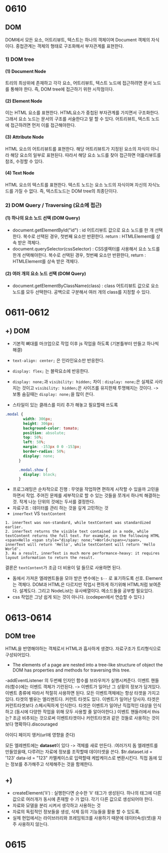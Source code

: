 # 0610
## DOM
DOM에서 모든 요소, 어트리뷰트, 텍스트는 하나의 객체이며 Document 객체의 자식이다. 중첩관계는 객체의 형태로 구조화해서 부자관계를 표현한다. 
### 1) DOM tree
#### (1) Document Node
트리의 최상위에 존재하고 각각 요소, 어트리뷰트, 텍스트 노드에 접근하려면 문서 노드를 통해야 한다. 즉, DOM tree에 접근하기 위한 시작점이다.
#### (2) Element Node
이는 HTML 요소를 표현한다. HTML요소가 중첩된 부자관계를 가지면서 구조화한다. 그래서 요소 노드는 문서의 구조를 서술한다고 말 할 수 있다. 어트리뷰트, 텍스트 노드에 접근하려면 먼저 이를 접근해야한다. 
#### (3) Attribute Node
HTML 요소의 어트리뷰트를 표현한다. 해당 어트리뷰트가 지정된 요소의 자식이 아니라 해당 요소의 일부로 표현된다. 따라서 해당 요소 노드를 찾아 접근하면 어틑리뷰트를 참조, 수정할 수 있다.
#### (4) Text Node
HTML 요소의 텍스트를 표현한다. 텍스트 노드는 요소 노드의 자식이며 자신의 자식노드를 가질 수 없다. 즉, 텍스트노드는 DOM tree의 최종단이다.
### 2) DOM Query / Traversing (요소에 접근)
#### (1) 하나의 요소 노드 선택 (DOM Query)
- document.getElementById("id")
: id 어트리뷰트 값으로 요소 노드를 한 개 선택한다. 복수로 선택된 경우, 첫번째 요소만 반환한다. return : HTMLElement를 상속 받은 객체다. 
- document.querySelector(cssSelector)
: CSS셀렉터를 사용해서 요소 노드를 한개 선택해야한다. 복수로 선택된 경우, 첫번째 요소만 반환한다, return : HTMLElement를 상속 받은 객체다. 
#### (2) 여러 개의 요소 노드 선택 (DOM Query)
- document.getElementByClassName(class)
: class 어트리뷰트 값으로 요소 노드를 모두 선택한다. 공백으로 구분해서 여러 개의 class를 지정할 수 있다.
# 0611-0612
## +) DOM
- 기본적 뼈대를 마크업으로 작업 이후 js 작업을 하도록 (기본틀부터 만들고 하나씩 해결)
- `text-align: center;` 은 인라인요소만 반응한다.
- `display: flex;` 는 블락요소에 반응한다.
- `display: none;`과 `visibility: hidden;` 차이
: `display: none;`은 실제로 사라지는 것이고 `visibility: hidden;`은 사이즈를 유지한채 투명해지는 것이다. -> 보통 숨길때는 `display: none;`을 많이 쓴다. 

- 스타일이 있는 클래스를 미리 추가 해놓고 필요할때 쓰도록
```css
.modal {
        width: 306px;
        height: 306px;
        background-color: tomato;
        position: absolute;
        top: 50%;
        left: 50%;
        margin: -153px 0 0 -153px;
        border-radius: 50%;
        display: none;
      }

      .modal.show {
        display: block;
      }
```
- 프로그래밍은 순차적으로 진행
: 무엇을 작업하면 편하게 시작할 수 있을까 고민을 하면서 작업. 주어진 문제를 세부적으로 할 수 있는 것들을 쪼개서 하나씩 해결하는 것. 작게 나눈 단위의 것에는 두서를 결정한다.
- 자료구조 : 데이터를 관리 하는 것을 깊게 고민하는 것
- `innerText` VS `textContent`
```
1. innerText was non-standard, while textContent was standardized earlier.
2. innerText returns the visible text contained in a node, while textContent returns the full text. For example, on the following HTML <span>Hello <span style="display: none;">World</span></span>, innerText will return 'Hello', while textContent will return 'Hello World'.
3. As a result, innerText is much more performance-heavy: it requires layout information to return the result.
```
결론은 `textContent`가 조금 더 비용이 덜 들므로 사용하면 된다.
- 돔에서 가져온 엘레멘트들을 모아 받은 변수에는 `$--` 로 표기하도록 선호.
Element는 객체다. DOM과 HTML은 다르지만 작업시 편하게 하기위해 HTML처럼 보여준다. 설계도다. 그리고 NodeList는 유사배열이다. 메소드들을 공부할 필요있다.
- css 작업은 그냥 쉽게 되는 것이 아니다. (codepen에서 연습할 수 있다.)
# 0613-0614
## DOM tree
HTML을 반영해야하는 객체로서 HTML과 흡사하게 생겼다. 
자료구조가 트리형식으로 구성되어있다.
- The elements of a page are nested into a tree-like structure of object the DOM has properties and methods for traversing this tree.

-addEventListener 의 두번째 인자인 함수를 브라우저가 실행시켜준다.
이벤트 핸들러(함수)에는 이벤트 객체가 기런된다. -> 이벤트가 일어난 그 상황의 정보가 담겨있다. 
이벤트 종류에 따라서 적절히 사용하면 된다.
모든 이벤트객체에는 항상 타겟을 가지고 있다. 타겟의 벨유는 엘리멘트다. 
커런트 타겟도 있다. 이벤트가 일어난 당사자.
타겟은 커런트타겟보다 스페시픽하게 인식한다. 타겟은 이벤트가 일어난 직접적인 대상을 인식하고 
(동시에 다양한 작업을 위해 모두 사용할 줄 알아야한다.)
이벤트 핸들러에서 this는? 조금 비추되는 것으로써 이벤트타겟이나 커런트타겟과 같은 것들로 사용하는 것이 보다 명확하다.discouraged

아이디 페이지 앵커(url에 영향을 준다)

모든 엘레멘트에는 **dataset**이 있다 -> 객체를 새로 만든다.
:여러가지 돔 엘레멘트를 만들었을때, 다루려는 자료에 정보를 조작할때 데이터셋을 쓴다.
$tr.dataset.id = '123'
data-id = "123"
카멜케이스로 입력할때 케밥케이스로 변환시킨다.
직접 돔에 있는 정보를 추가해주고 삭제해주는 것을 함께한다.
## +)
- createElement('li')
: 실행한다면 순수한 'li' 태그가 생성된다. 하나의 태그에 다른 값으로 여러개가 동시에 존재할 수 가 없다. 각기 다른 값으로 생성되어야 한다.
- 자료와 모델을 분리 시켜서 생각하고 사용하는 것
- 자료의 독립적인 정보들을 생성, 삭제 등의 기능들을 활용 할 수 있도록.
- 실제 현업에서는 라이브러리와 프레임워크를 사용하기 때문에 데이터속성(셋)을 자주 사용하지 않는다.
# 0615